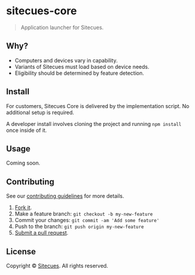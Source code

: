 # sitecues-core

> Application launcher for Sitecues.

## Why?

 - Computers and devices vary in capability.
 - Variants of Sitecues must load based on device needs.
 - Eligibility should be determined by feature detection.

## Install

For customers, Sitecues Core is delivered by the implementation script. No additional setup is required.

A developer install involves cloning the project and running `npm install` once inside of it.

## Usage

Coming soon.

## Contributing

See our [contributing guidelines](https://github.com/sitecues/sitecues-core/blob/master/CONTRIBUTING.md "The guidelines for participating in this project.") for more details.

1. [Fork it](https://github.com/sitecues/sitecues-core/fork).
2. Make a feature branch: `git checkout -b my-new-feature`
3. Commit your changes: `git commit -am 'Add some feature'`
4. Push to the branch: `git push origin my-new-feature`
5. [Submit a pull request](https://github.com/sitecues/sitecues-core/compare "Submit code to this project for review.").

## License

Copyright © [Sitecues](https://sitecues.com "Owner of sitecues-core."). All rights reserved.
